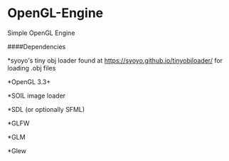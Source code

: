 # OpenGL-Engine
Simple OpenGL Engine

####Dependencies

*syoyo's tiny obj loader found at https://syoyo.github.io/tinyobjloader/ for loading .obj files

*OpenGL 3.3+

*SOIL image loader

*SDL (or optionally SFML)

*GLFW

*GLM

*Glew
